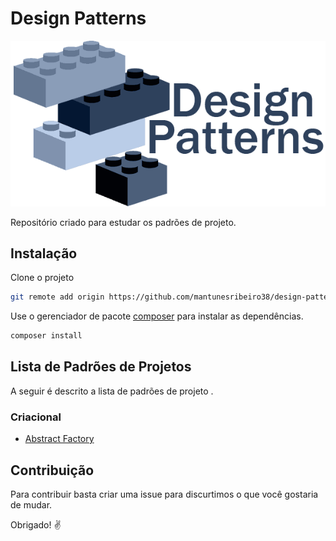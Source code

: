# Design Patterns

![Image description](https://github.com/mantunesribeiro38/design-patterns/blob/master/designpatterns.png)


Repositório criado para estudar os padrões de projeto.

## Instalação

Clone o projeto

```bash
git remote add origin https://github.com/mantunesribeiro38/design-patterns.git


```

Use o gerenciador de pacote [composer](https://https://getcomposer.org/) para instalar as dependências.

```bash
composer install
```

## Lista de Padrões de Projetos

A seguir é descrito a lista de padrões de projeto .

### Criacional
-  [Abstract Factory]( https://pt.wikipedia.org/wiki/Abstract_Factory/)

##  Contribuição

Para contribuir basta criar uma issue para discurtimos o que você gostaria de mudar.

Obrigado! :v:	
